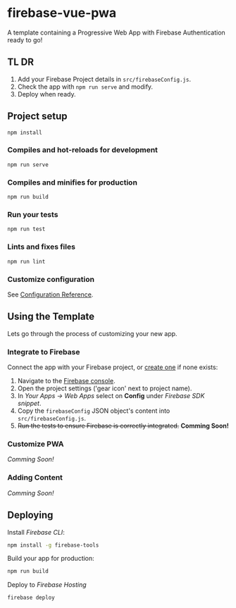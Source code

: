 # firebase-vue-pwa

A template containing a Progressive Web App with Firebase Authentication ready to go!

## TL DR
1. Add your Firebase Project details in ``src/firebaseConfig.js``.
2. Check the app with ``npm run serve`` and modify.
3. Deploy when ready.

## Project setup
```
npm install
```

### Compiles and hot-reloads for development
```
npm run serve
```

### Compiles and minifies for production
```
npm run build
```

### Run your tests
```
npm run test
```

### Lints and fixes files
```
npm run lint
```

### Customize configuration
See [Configuration Reference](https://cli.vuejs.org/config/).

## Using the Template 
Lets go through the process of customizing your new app.

### Integrate to Firebase
Connect the app with your Firebase project, or [create one](https://firebase.google.com/docs/web/setup) if none exists:
1. Navigate to the [Firebase console](https://console.firebase.google.com).
2. Open the project settings ('gear icon' next to project name).
3. In *Your Apps -> Web Apps* select on **Config** under *Firebase SDK snippet*.
4. Copy the ``firebaseConfig`` JSON object's content into ``src/firebaseConfig.js``.
5. ~~Run the tests to ensure Firebase is correctly integrated.~~ **Comming Soon!**


### Customize PWA
*Comming Soon!*

### Adding Content
*Comming Soon!*

## Deploying

Install *Firebase CLI*:
``` sh
npm install -g firebase-tools
```

Build your app for production:
``` sh
npm run build
```

Deploy to *Firebase Hosting*
``` sh
firebase deploy
```
